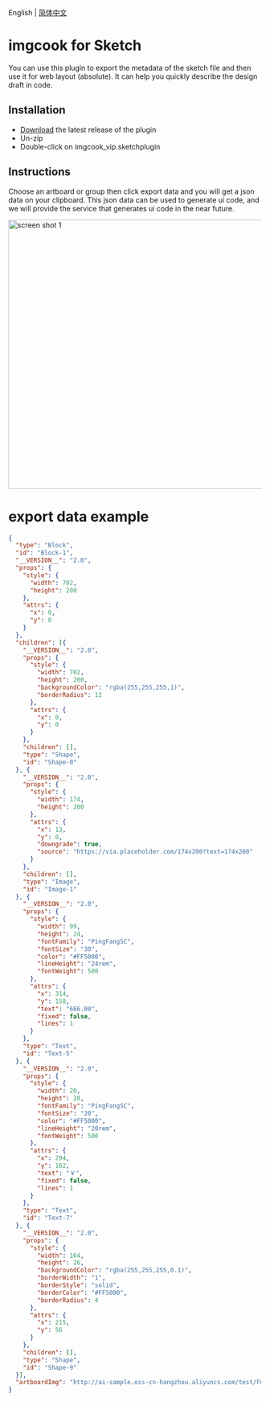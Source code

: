 English | [简体中文](https://github.com/imgcook/imgcook/blob/master/extensions/imgcook-sketch/README.md)

# imgcook for Sketch

You can use this plugin to export the metadata of the sketch file and then use it for web layout (absolute).
It can help you quickly describe the design draft in code.

## Installation

* [Download](https://github.com/imgcook/imgcook/releases) the latest release of the plugin
* Un-zip
* Double-click on imgcook_vip.sketchplugin

## Instructions

Choose an artboard or group then click export data and you will get a json data on your clipboard. This json data can be used to generate ui code, and we will provide the service that generates ui code in the near future.

<img width="535" alt="screen shot 1" src="https://img.alicdn.com/tfs/TB1YEYRzFzqK1RjSZSgXXcpAVXa-745-256.png">

# export data example

``` json
{
  "type": "Block",
  "id": "Block-1",
  "__VERSION__": "2.0",
  "props": {
    "style": {
      "width": 702,
      "height": 200
    },
    "attrs": {
      "x": 0,
      "y": 0
    }
  },
  "children": [{
    "__VERSION__": "2.0",
    "props": {
      "style": {
        "width": 702,
        "height": 200,
        "backgroundColor": "rgba(255,255,255,1)",
        "borderRadius": 12
      },
      "attrs": {
        "x": 0,
        "y": 0
      }
    },
    "children": [],
    "type": "Shape",
    "id": "Shape-0"
  }, {
    "__VERSION__": "2.0",
    "props": {
      "style": {
        "width": 174,
        "height": 200
      },
      "attrs": {
        "x": 13,
        "y": 0,
        "downgrade": true,
        "source": "https://via.placeholder.com/174x200?text=174x200"
      }
    },
    "children": [],
    "type": "Image",
    "id": "Image-1"
  }, {
    "__VERSION__": "2.0",
    "props": {
      "style": {
        "width": 99,
        "height": 24,
        "fontFamily": "PingFangSC",
        "fontSize": "30",
        "color": "#FF5000",
        "lineHeight": "24rem",
        "fontWeight": 500
      },
      "attrs": {
        "x": 314,
        "y": 158,
        "text": "666.00",
        "fixed": false,
        "lines": 1
      }
    },
    "type": "Text",
    "id": "Text-5"
  }, {
    "__VERSION__": "2.0",
    "props": {
      "style": {
        "width": 20,
        "height": 20,
        "fontFamily": "PingFangSC",
        "fontSize": "20",
        "color": "#FF5000",
        "lineHeight": "20rem",
        "fontWeight": 500
      },
      "attrs": {
        "x": 294,
        "y": 162,
        "text": "￥",
        "fixed": false,
        "lines": 1
      }
    },
    "type": "Text",
    "id": "Text-7"
  }, {
    "__VERSION__": "2.0",
    "props": {
      "style": {
        "width": 164,
        "height": 26,
        "backgroundColor": "rgba(255,255,255,0.1)",
        "borderWidth": "1",
        "borderStyle": "solid",
        "borderColor": "#FF5000",
        "borderRadius": 4
      },
      "attrs": {
        "x": 215,
        "y": 56
      }
    },
    "children": [],
    "type": "Shape",
    "id": "Shape-9"
  }],
  "artboardImg": "http://ai-sample.oss-cn-hangzhou.aliyuncs.com/test/FmR0vOY7e5w_N5BQAE05HK5ulVmJ.png"
}
```
